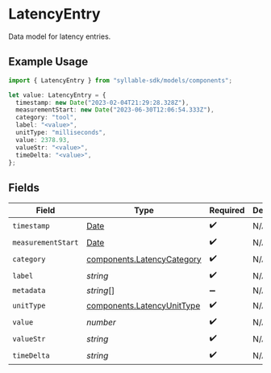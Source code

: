 # LatencyEntry

Data model for latency entries.

## Example Usage

```typescript
import { LatencyEntry } from "syllable-sdk/models/components";

let value: LatencyEntry = {
  timestamp: new Date("2023-02-04T21:29:28.328Z"),
  measurementStart: new Date("2023-06-30T12:06:54.333Z"),
  category: "tool",
  label: "<value>",
  unitType: "milliseconds",
  value: 2378.93,
  valueStr: "<value>",
  timeDelta: "<value>",
};
```

## Fields

| Field                                                                                         | Type                                                                                          | Required                                                                                      | Description                                                                                   |
| --------------------------------------------------------------------------------------------- | --------------------------------------------------------------------------------------------- | --------------------------------------------------------------------------------------------- | --------------------------------------------------------------------------------------------- |
| `timestamp`                                                                                   | [Date](https://developer.mozilla.org/en-US/docs/Web/JavaScript/Reference/Global_Objects/Date) | :heavy_check_mark:                                                                            | N/A                                                                                           |
| `measurementStart`                                                                            | [Date](https://developer.mozilla.org/en-US/docs/Web/JavaScript/Reference/Global_Objects/Date) | :heavy_check_mark:                                                                            | N/A                                                                                           |
| `category`                                                                                    | [components.LatencyCategory](../../models/components/latencycategory.md)                      | :heavy_check_mark:                                                                            | N/A                                                                                           |
| `label`                                                                                       | *string*                                                                                      | :heavy_check_mark:                                                                            | N/A                                                                                           |
| `metadata`                                                                                    | *string*[]                                                                                    | :heavy_minus_sign:                                                                            | N/A                                                                                           |
| `unitType`                                                                                    | [components.LatencyUnitType](../../models/components/latencyunittype.md)                      | :heavy_check_mark:                                                                            | N/A                                                                                           |
| `value`                                                                                       | *number*                                                                                      | :heavy_check_mark:                                                                            | N/A                                                                                           |
| `valueStr`                                                                                    | *string*                                                                                      | :heavy_check_mark:                                                                            | N/A                                                                                           |
| `timeDelta`                                                                                   | *string*                                                                                      | :heavy_check_mark:                                                                            | N/A                                                                                           |